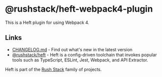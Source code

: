 # @rushstack/heft-webpack4-plugin

This is a Heft plugin for using Webpack 4.

## Links

- [CHANGELOG.md](
  https://github.com/microsoft/rushstack/blob/main/heft-plugins/heft-webpack4-plugin/CHANGELOG.md) - Find
  out what's new in the latest version
- [@rushstack/heft](https://www.npmjs.com/package/@rushstack/heft) - Heft is a config-driven toolchain that invokes popular tools such as TypeScript, ESLint, Jest, Webpack, and API Extractor.

Heft is part of the [Rush Stack](https://rushstack.io/) family of projects.
